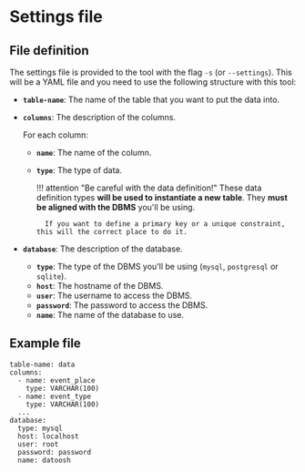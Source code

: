# Settings file

## File definition

The settings file is provided to the tool with the flag `-s` (or `--settings`). This will be a YAML file and you need to use the following structure with this tool:

- **`table-name`**: The name of the table that you want to put the data into.
- **`columns`**: The description of the columns.
    
    For each column:
    
    - **`name`**: The name of the column.
    - **`type`**: The type of data.
    
        !!! attention "Be careful with the data definition!"
            These data definition types **will be used to instantiate a new table**. They **must be aligned with the DBMS** you'll be using.
            
            If you want to define a primary key or a unique constraint, this will the correct place to do it.
        
- **`database`**: The description of the database.
    - **`type`**: The type of the DBMS you'll be using (`mysql`, `postgresql` or `sqlite`).
    - **`host`**: The hostname of the DBMS.
    - **`user`**: The username to access the DBMS.
    - **`password`**: The password to access the DBMS.
    - **`name`**: The name of the database to use.
    
## Example file
    table-name: data
    columns:
      - name: event_place
        type: VARCHAR(100)
      - name: event_type
        type: VARCHAR(100)
      ...
    database:
      type: mysql
      host: localhost
      user: root
      password: password
      name: datoosh